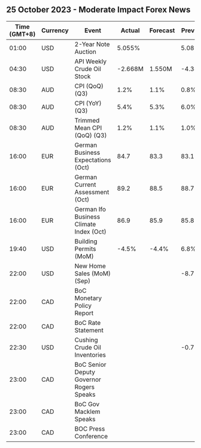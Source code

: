 ## 25 October 2023 - Moderate Impact Forex News

| Time (GMT+8) | Currency | Event | Actual | Forecast | Previous |
|------|----------|-------|--------|----------|----------|
| 01:00 | USD | 2-Year Note Auction | 5.055% |  | 5.085% |
| 04:30 | USD | API Weekly Crude Oil Stock | -2.668M | 1.550M | -4.383M |
| 08:30 | AUD | CPI (QoQ) (Q3) | 1.2% | 1.1% | 0.8% |
| 08:30 | AUD | CPI (YoY) (Q3) | 5.4% | 5.3% | 6.0% |
| 08:30 | AUD | Trimmed Mean CPI (QoQ) (Q3) | 1.2% | 1.1% | 1.0% |
| 16:00 | EUR | German Business Expectations (Oct) | 84.7 | 83.3 | 83.1 |
| 16:00 | EUR | German Current Assessment (Oct) | 89.2 | 88.5 | 88.7 |
| 16:00 | EUR | German Ifo Business Climate Index (Oct) | 86.9 | 85.9 | 85.8 |
| 19:40 | USD | Building Permits (MoM) | -4.5% | -4.4% | 6.8% |
| 22:00 | USD | New Home Sales (MoM) (Sep) |  |  | -8.7% |
| 22:00 | CAD | BoC Monetary Policy Report |  |  |  |
| 22:00 | CAD | BoC Rate Statement |  |  |  |
| 22:30 | USD | Cushing Crude Oil Inventories |  |  | -0.758M |
| 23:00 | CAD | BoC Senior Deputy Governor Rogers Speaks |  |  |  |
| 23:00 | CAD | BoC Gov Macklem Speaks |  |  |  |
| 23:00 | CAD | BOC Press Conference |  |  |  |
